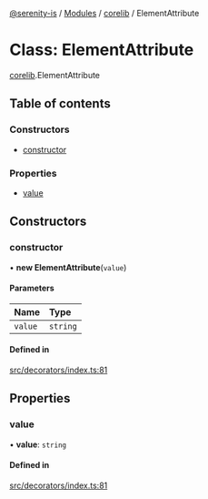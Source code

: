 [@serenity-is](../README.md) / [Modules](../modules.md) / [corelib](../modules/corelib.md) / ElementAttribute

# Class: ElementAttribute

[corelib](../modules/corelib.md).ElementAttribute

## Table of contents

### Constructors

- [constructor](corelib.ElementAttribute.md#constructor)

### Properties

- [value](corelib.ElementAttribute.md#value)

## Constructors

### constructor

• **new ElementAttribute**(`value`)

#### Parameters

| Name | Type |
| :------ | :------ |
| `value` | `string` |

#### Defined in

[src/decorators/index.ts:81](https://github.com/serenity-is/serenity/blob/master/packages/corelib/src/decorators/index.ts#line&#x3D;81)

## Properties

### value

• **value**: `string`

#### Defined in

[src/decorators/index.ts:81](https://github.com/serenity-is/serenity/blob/master/packages/corelib/src/decorators/index.ts#line&#x3D;81)
